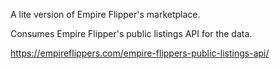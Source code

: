 A lite version of Empire Flipper's marketplace.

Consumes Empire Flipper's public listings API for the data.

https://empireflippers.com/empire-flippers-public-listings-api/